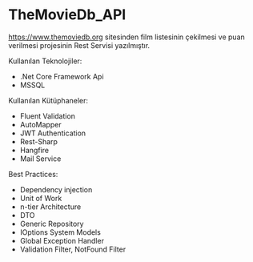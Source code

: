 # TheMovieDb_API

https://www.themoviedb.org sitesinden film listesinin çekilmesi ve puan verilmesi projesinin Rest Servisi yazılmıştır.

Kullanılan Teknolojiler:
* .Net Core Framework Api
* MSSQL

Kullanılan Kütüphaneler:
* Fluent Validation
* AutoMapper
* JWT Authentication
* Rest-Sharp
* Hangfire
* Mail Service

Best Practices:
* Dependency injection
* Unit of Work
* n-tier Architecture
* DTO
* Generic Repository
* IOptions System Models
* Global Exception Handler
* Validation Filter, NotFound Filter 
